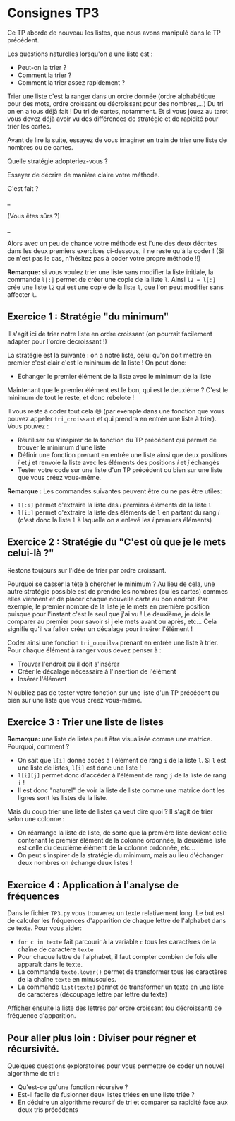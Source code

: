 # Consignes TP3

Ce TP aborde de nouveau les listes, que nous avons manipulé dans le TP précédent.


Les questions naturelles lorsqu'on a une liste est :
- Peut-on la trier ?
- Comment la trier ?
- Comment la trier assez rapidement ?

Trier une liste c'est la ranger dans un ordre donnée (ordre alphabétique pour des mots, ordre croissant ou décroissant pour des nombres,...)
Du tri on en a tous déjà fait ! Du tri de cartes, notamment. Et si vous jouez au tarot vous devez déjà avoir vu des différences de stratégie et de rapidité pour trier les cartes.

Avant de lire la suite, essayez de vous imaginer en train de trier une liste de nombres ou de cartes.

Quelle stratégie adopteriez-vous ?

Essayer de décrire de manière claire votre méthode.

C'est fait ?

\_

(Vous êtes sûrs ?)

\_

Alors avec un peu de chance votre méthode est l'une des deux décrites dans les deux premiers exercices ci-dessous, il ne reste qu'à la coder ! (Si ce n'est pas le cas, n'hésitez pas à coder votre propre méthode !!)

**Remarque:** si vous voulez trier une liste sans modifier la liste initiale, la commande `l[:]` permet de créer une copie de la liste `l`. Ainsi `l2 = l[:]` crée une liste `l2` qui est une copie de la liste `l`, que l'on peut modifier sans affecter `l`.


## Exercice 1 : Stratégie "du minimum"

Il s'agit ici de trier notre liste en ordre croissant (on pourrait facilement adapter pour l'ordre décroissant !)

La stratégie est la suivante : on a notre liste, celui qu'on doit mettre en premier c'est clair c'est le minimum de la liste ! On peut donc:
- Echanger le premier élément de la liste avec le minimum de la liste

Maintenant que le premier élément est le bon, qui est le deuxième ? C'est le minimum de tout le reste, et donc rebelote !

Il vous reste à coder tout cela :smile: (par exemple dans une fonction que vous pouvez appeler `tri_croissant` et qui prendra en entrée une liste à trier). Vous pouvez :
- Réutiliser ou s'inspirer de la fonction du TP précédent qui permet de trouver le minimum d'une liste
- Définir une fonction prenant en entrée une liste ainsi que deux positions *i*  et *j* et renvoie la liste avec les éléments des positions *i* et *j* échangés
- Tester votre code sur une liste d'un TP précédent ou bien sur une liste que vous créez vous-même.

**Remarque :** Les commandes suivantes peuvent être ou ne pas être utiles:
- `l[:i]` permet d'extraire la liste des *i* premiers éléments de la liste `l`
- `l[i:]` permet d'extraire la liste des éléments de `l` en partant du rang *i* (c'est donc la liste `l` à laquelle on a enlevé les *i* premiers éléments)


## Exercice 2 : Stratégie du "C'est où que je le mets celui-là ?"

Restons toujours sur l'idée de trier par ordre croissant.

Pourquoi se casser la tête à chercher le minimum ? Au lieu de cela, une autre stratégie possible est de prendre les nombres (ou les cartes) commes elles viennent et de placer chaque nouvelle carte au bon endroit. Par exemple, le premier nombre de la liste je le mets en première position puisque pour l'instant c'est le seul que j'ai vu ! Le deuxième, je dois le comparer au premier pour savoir si j ele mets avant ou après, etc... Cela signifie qu'il va falloir créer un décalage pour insérer l'élément !

Coder ainsi une fonction `tri_ouquilva` prenant en entrée une liste à trier. Pour chaque élément à ranger vous devez penser à :
- Trouver l'endroit où il doit s'insérer
- Créer le décalage nécessaire à l'insertion de l'élément
- Insérer l'élément

N'oubliez pas de tester votre fonction sur une liste d'un TP précédent ou bien sur une liste que vous créez vous-même.


## Exercice 3 : Trier une liste de listes

**Remarque:** une liste de listes peut être visualisée comme une matrice. Pourquoi, comment ?
- On sait que `l[i]` donne accès à l'élément de rang `i` de la liste `l`. Si `l` est une liste de listes, `l[i]` est donc une liste !
- `l[i][j]` permet donc d'accéder à l'élément de rang `j` de la liste de rang `i` !
- Il est donc "naturel" de voir la liste de liste comme une matrice dont les lignes sont les listes de la liste.

Mais du coup trier une liste de listes ça veut dire quoi ? Il s'agit de trier selon une colonne :
- On réarrange la liste de liste, de sorte que la première liste devient celle contenant le premier élément de la colonne ordonnée, la deuxième liste est celle du deuxième élément de la colonne ordonnée, etc...
- On peut s'inspirer de la stratégie du minimum, mais au lieu d'échanger deux nombres on échange deux listes !

## Exercice 4 : Application à l'analyse de fréquences

Dans le fichier `TP3.py` vous trouverez un texte relativement long. Le but est de calculer les fréquences d'apparition de chaque lettre de l'alphabet dans ce texte. Pour vous aider:
- `for c in texte` fait parcourir à la variable `c` tous les caractères de la chaîne de caractère `texte`
- Pour chaque lettre de l'alphabet, il faut compter combien de fois elle apparaît dans le texte.
- La commande `texte.lower()` permet de transformer tous les caractères de la chaîne `texte` en minuscules.
- La commande `list(texte)` permet de transformer un texte en une liste de caractères (découpage lettre par lettre du texte)

Afficher ensuite la liste des lettres par ordre croissant (ou décroissant) de fréquence d'apparition.

## Pour aller plus loin : Diviser pour régner et récursivité.

Quelques questions exploratoires pour vous permettre de coder un nouvel algorithme de tri :
- Qu'est-ce qu'une fonction récursive ?
- Est-il facile de fusionner deux listes triées en une liste triée ?
- En déduire un algorithme récursif de tri et comparer sa rapidité face aux deux tris précédents
